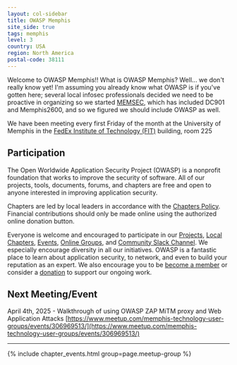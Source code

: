 ```yaml
---
layout: col-sidebar
title: OWASP Memphis
site_side: true
tags: memphis
level: 3
country: USA
region: North America
postal-code: 38111
---
```


Welcome to OWASP Memphis!! What is OWASP Memphis? Well... we don't really know yet! I'm assuming you already know what OWASP is if you've gotten here; several local infosec professionals decided we need to be proactive in organizing so we started [MEMSEC](https://memsec.info), which has included DC901 and Memphis2600, and so we figured we should include OWASP as well. 

We have been meeting every first Friday of the month at the University of Memphis in the [FedEx Institute of Technology (FIT)](https://www.openstreetmap.org/search?query=365+Innovation+Dr%2C+Memphis%2C+TN+38152) building, room 225

## Participation
The Open Worldwide Application Security Project (OWASP) is a nonprofit foundation that works to improve the security of software. All of our projects, tools, documents, forums, and chapters are free and open to anyone interested in improving application security. 

Chapters are led by local leaders in accordance with the [Chapters Policy](/www-policy/operational/chapters). Financial contributions should only be made online using the authorized online donation button. 

Everyone is welcome and encouraged to participate in our [Projects](/projects/), [Local Chapters](/chapters/), [Events](/events/), [Online Groups](https://groups.google.com/a/owasp.com/), and [Community Slack Channel](https://owasp.slack.com/). We especially encourage diversity in all our initiatives. OWASP is a fantastic place to learn about application security, to network, and even to build your reputation as an expert. We also encourage you to be [become a member](/membership/) or consider a [donation](/donate/) to support our ongoing work.

Next Meeting/Event <!-- You should keep this section as it will populate your meetup events -->
---------------------
April 4th, 2025 - Walkthrough of using OWASP ZAP MiTM proxy and Web Application Attacks 
[https://www.meetup.com/memphis-technology-user-groups/events/306969513/](https://www.meetup.com/memphis-technology-user-groups/events/306969513/)


---
{% include chapter_events.html group=page.meetup-group %}





